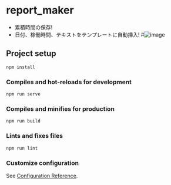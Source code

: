# report_maker
- 累積時間の保存!
- 日付、稼働時間、テキストをテンプレートに自動挿入!
#![image](https://user-images.githubusercontent.com/20365841/116003772-63f13c00-a63a-11eb-8952-6ef9b2e86905.png)


## Project setup
```
npm install
```

### Compiles and hot-reloads for development
```
npm run serve
```

### Compiles and minifies for production
```
npm run build
```

### Lints and fixes files
```
npm run lint
```

### Customize configuration
See [Configuration Reference](https://cli.vuejs.org/config/).
